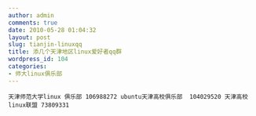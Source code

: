 ```yaml
---
author: admin
comments: true
date: 2010-05-28 01:04:32
layout: post
slug: tianjin-linuxqq
title: 添几个天津地区linux爱好者qq群
wordpress_id: 104
categories:
- 师大linux俱乐部
---
```


	天津师范大学linux 俱乐部 106988272 ubuntu天津高校俱乐部  104029520 天津高校linux联盟 73809331

